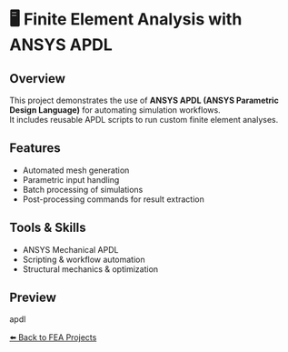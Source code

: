 # 🖥️ Finite Element Analysis with ANSYS APDL

## Overview
This project demonstrates the use of **ANSYS APDL (ANSYS Parametric Design Language)** for automating simulation workflows.  
It includes reusable APDL scripts to run custom finite element analyses.

## Features
- Automated mesh generation  
- Parametric input handling  
- Batch processing of simulations  
- Post-processing commands for result extraction  

## Tools & Skills
- ANSYS Mechanical APDL  
- Scripting & workflow automation  
- Structural mechanics & optimization  

## Preview
apdl

[⬅️ Back to FEA Projects](../README.md#-finite-element-analysis-fea)

